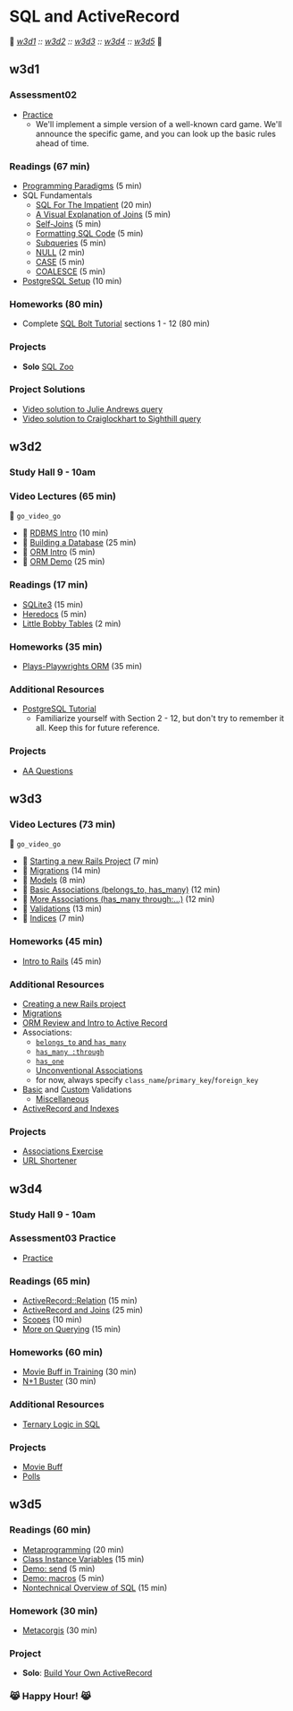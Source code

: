 # SQL and ActiveRecord
:link: *[w3d1](#w3d1) :: [w3d2](#w3d2) :: [w3d3](#w3d3) :: [w3d4](#w3d4) :: [w3d5](#w3d5)* :link:
## w3d1

### Assessment02
+ [Practice][assessment-prep-2]
  + We'll implement a simple version of a well-known card game. We'll announce
  the specific game, and you can look up the basic rules ahead of time.

### Readings (67 min)

+ [Programming Paradigms][paradigms] (5 min)
+ SQL Fundamentals
    + [SQL For The Impatient][sql-intro] (20 min)
    + [A Visual Explanation of Joins][visual-joins] (5 min)
    + [Self-Joins][self] (5 min)
    + [Formatting SQL Code][sql-formatting] (5 min)
    + [Subqueries][subquery] (5 min)
    + [NULL][null] (2 min)
    + [CASE][case] (5 min)
    + [COALESCE][coalesce] (5 min)
+ [PostgreSQL Setup][postgres-setup] (10 min)

### Homeworks (80 min)

+ Complete [SQL Bolt Tutorial][sql-bolt] sections 1 - 12 (80 min)

### Projects

+ **Solo** [SQL Zoo][sqlzoo-readme]

### Project Solutions

+ [Video solution to Julie Andrews query][julie-andrews-vid]
+ [Video solution to Craiglockhart to Sighthill query][craiglockhart-vid]

[assessment-prep-2]: https://github.com/appacademy/assessment-prep#assessment-2

[paradigms]: readings/paradigms.md
[sql-intro]: readings/sql-intro.md
[visual-joins]: https://blog.codinghorror.com/a-visual-explanation-of-sql-joins/
[self]: readings/self-joins.md
[sql-formatting]: readings/formatting.md
[subquery]: https://sqlbolt.com/topic/subqueries
[postgres-setup]: readings/setup.md
[null]: readings/null.md
[case]: http://www.postgresqltutorial.com/postgresql-case/
[coalesce]: http://www.postgresqltutorial.com/postgresql-coalesce/

[sqlzoo-readme]: projects/sqlzoo
[sql-bolt]: https://sqlbolt.com/
[julie-andrews-vid]: https://vimeo.com/184539804
[craiglockhart-vid]: https://vimeo.com/184539167

## w3d2

### Study Hall 9 - 10am

### Video Lectures (65 min)
:closed_lock_with_key: `go_video_go`
+ :movie_camera: [RDBMS Intro][rdbms-intro-video] (10 min)
+ :movie_camera: [Building a Database][build-db-video] (25 min)
+ :movie_camera: [ORM Intro][orm-intro-video] (5 min)
+ :movie_camera: [ORM Demo][orm-demo-video] (25 min)

### Readings (17 min)

+ [SQLite3][sqlite3] (15 min)
+ [Heredocs][heredocs] (5 min)
+ [Little Bobby Tables][xkcd-bobby-tables] (2 min)

### Homeworks (35 min)
+ [Plays-Playwrights ORM][plays-orm] (35 min)

### Additional Resources
+ [PostgreSQL Tutorial][postgresql]
  + Familiarize yourself with Section 2 - 12, but don't try to remember
    it all. Keep this for future reference.

### Projects
+ [AA Questions][aa-questions]

[postgresql]: http://www.postgresqltutorial.com/
[sqlite3]: readings/sqlite3.md
[heredocs]: readings/heredocs.md
[xkcd-bobby-tables]: http://xkcd.com/327/

[plays-orm]: homeworks/plays

[rdbms-intro-video]: https://vimeo.com/167596295
[build-db-video]: https://vimeo.com/167593816
[orm-intro-video]: https://vimeo.com/167805228
[orm-demo-video]: https://vimeo.com/167672029

[aa-questions]: projects/aa_questions

## w3d3

### Video Lectures (73 min)
:closed_lock_with_key: `go_video_go`

+ :movie_camera: [Starting a new Rails Project][rails-intro-video] (7 min)
+ :movie_camera: [Migrations][migrations-video] (14 min)
+ :movie_camera: [Models][models-video] (8 min)
+ :movie_camera: [Basic Associations (belongs_to, has_many)][associations-video]  (12 min)
+ :movie_camera: [More Associations (has_many through:...)][associations-2-video] (12 min)
+ :movie_camera: [Validations][validations-video] (13 min)
+ :movie_camera: [Indices][indices-video] (7 min)

### Homeworks (45 min)

+ [Intro to Rails][intro-rails-homework] (45 min)

### Additional Resources
+ [Creating a new Rails project][first-rails-project]
+ [Migrations][ar-migrations]
+ [ORM Review and Intro to Active Record][ar-orm]
+ Associations:  
  + [`belongs_to` and `has_many`][belongs-to-has-many]
  + [`has_many :through`][has-many-through]
  + [`has_one`][has-one]
  + [Unconventional Associations][unconventional-associations]
  + for now, always specify `class_name`/`primary_key`/`foreign_key`
+ [Basic][validations] and [Custom][custom-validations] Validations
  + [Miscellaneous][validations-misc]
+ [ActiveRecord and Indexes][ar-indexing]

### Projects
+ [Associations Exercise][associations-exercise]
+ [URL Shortener][url-shortener]

[rails-intro-video]: https://vimeo.com/167799435
[migrations-video]: https://vimeo.com/167799434
[models-video]: https://vimeo.com/167799436
[associations-video]: https://vimeo.com/167799432
[associations-2-video]: https://vimeo.com/167799430
[validations-video]: https://vimeo.com/167799437
[indices-video]: https://vimeo.com/167799431

[first-rails-project]: readings/first-rails-project.md
[ar-migrations]: readings/migrations.md
[ar-orm]: readings/orm.md

[belongs-to-has-many]: readings/belongs-to-has-many.md
[has-many-through]: readings/has-many-through.md
[has-one]: readings/has-one.md
[rails-conventions]: readings/rails-conventions.md
[unconventional-associations]: readings/unconventional-associations.md

[validations]: readings/validations.md
[custom-validations]: readings/custom-validations.md
[validations-misc]: readings/validations-misc.md

[ar-indexing]: readings/indexing.md

[intro-rails-homework]: homeworks/intro_rails

[associations-exercise]: projects/associations_exercise
[url-shortener]: projects/url_shortener

## w3d4

### Study Hall 9 - 10am

### Assessment03 Practice
+ [Practice][assessment-prep-3]

### Readings (65 min)
+ [ActiveRecord::Relation][relation] (15 min)
+ [ActiveRecord and Joins][ar-joins] (25 min)
+ [Scopes][scopes] (10 min)
+ [More on Querying][querying-ii] (15 min)

### Homeworks (60 min)
+ [Movie Buff in Training][movie-buff-hw] (30 min)
+ [N+1 Buster][n1-buster] (30 min)

### Additional Resources
+ [Ternary Logic in SQL][sql-ternary-logic]

### Projects
+ [Movie Buff][movie-buff]
+ [Polls][polls-app]

[assessment-prep-3]: https://github.com/appacademy/assessment-prep#assessment-3
[relation]: readings/relation.md
[ar-joins]: readings/joins.md
[scopes]: readings/scopes.md
[querying-ii]: readings/querying-ii.md
[sql-ternary-logic]: readings/sql-ternary-logic.md

[n1-buster]: homeworks/n_1_buster
[movie-buff-hw]: homeworks/active_record_warmup
[movie-buff]: projects/movie_buff
[polls-app]: projects/polls_app

## w3d5

### Readings (60 min)
+ [Metaprogramming][metaprogramming] (20 min)
+ [Class Instance Variables][class-instance-variables] (15 min)
+ [Demo: send][meta-send] (5 min)
+ [Demo: macros][meta-macros] (5 min)
+ [Nontechnical Overview of SQL][sql-nontech] (15 min)

### Homework (30 min)
+ [Metacorgis][metacorgi-hw] (30 min)

### Project
+ **Solo**: [Build Your Own ActiveRecord][build-your-own-ar]

### :joy_cat: **Happy Hour!** :joy_cat:

[metaprogramming]: readings/metaprogramming.md
[class-instance-variables]: readings/class-instance-variables.md
[meta-send]: demos/send.rb
[meta-macros]: demos/macros.rb
[sql-nontech]: readings/sql_nontech.md
[build-your-own-ar]: projects/active_record_lite
[metacorgi-hw]: homeworks/meta_corgis
